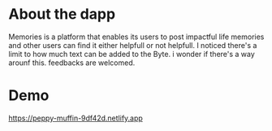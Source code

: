 # About the dapp

Memories is a platform that enables its users to post impactful life memories and other users can find it either helpfull or not helpfull. I noticed there's a limit to how much text can be added to the Byte. i wonder if there's a way arounf this. feedbacks are welcomed. 

# Demo
https://peppy-muffin-9df42d.netlify.app
